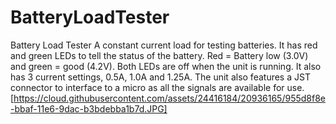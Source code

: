 # BatteryLoadTester
Battery Load Tester
A constant current load for testing batteries. It has red and green LEDs to tell the status of the battery. Red = Battery low (3.0V) and green = good (4.2V). Both LEDs are off when the unit is running. It also has 3 current settings, 0.5A, 1.0A and 1.25A. The unit also features a JST connector to interface to a micro as all the signals are available for use. 
[https://cloud.githubusercontent.com/assets/24416184/20936165/955d8f8e-bbaf-11e6-9dac-b3bdebba1b7d.JPG]
